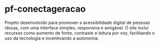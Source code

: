 # pf-conectageracao
Projeto desenvolvido para promover a acessibilidade digital de pessoas idosas, com uma interface simples, responsiva e amigável. O site inclui recursos como aumento de fonte, contraste e leitura por voz, facilitando o uso da tecnologia e incentivando a autonomia.
